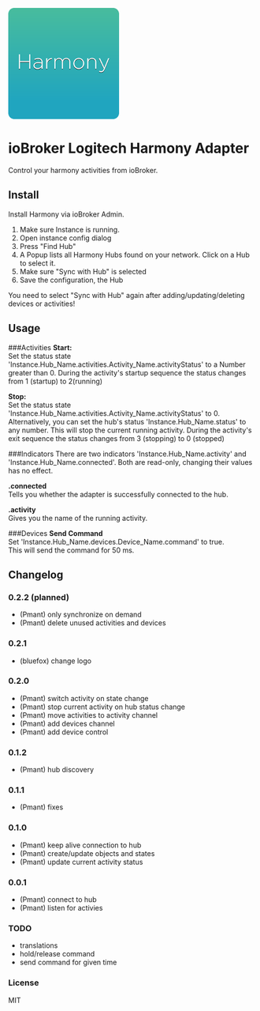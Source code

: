 ![Logo](admin/harmony.png)
# ioBroker Logitech Harmony Adapter

Control your harmony activities from ioBroker.

## Install
Install Harmony via ioBroker Admin.

1. Make sure Instance is running.
2. Open instance config dialog
3. Press "Find Hub"
4. A Popup lists all Harmony Hubs found on your network. Click on a Hub to select it.
5. Make sure "Sync with Hub" is selected 
5. Save the configuration, the Hub

You need to select "Sync with Hub" again after adding/updating/deleting devices or activities!

## Usage
###Activities
**Start:**  
Set the status state 'Instance.Hub_Name.activities.Activity_Name.activityStatus' to a Number greater than 0.
During the activity's startup sequence the status changes from 1 (startup) to 2(running)

**Stop:**  
Set the status state 'Instance.Hub_Name.activities.Activity_Name.activityStatus' to 0.
Alternatively, you can set the hub's status 'Instance.Hub_Name.status' to any number. This will stop the current running activity.
During the activity's exit sequence the status changes from 3 (stopping) to 0 (stopped)

###Indicators
There are two indicators 'Instance.Hub_Name.activity' and 'Instance.Hub_Name.connected'. Both are read-only, changing their values has no effect.

**.connected**  
Tells you whether the adapter is successfully connected to the hub.
 
**.activity**  
Gives you the name of the running activity.

###Devices
**Send Command**  
Set 'Instance.Hub_Name.devices.Device_Name.command' to true.  
This will send the command for 50 ms.

## Changelog

### 0.2.2 (planned)
* (Pmant) only synchronize on demand
* (Pmant) delete unused activities and devices

### 0.2.1
* (bluefox) change logo

### 0.2.0
* (Pmant) switch activity on state change
* (Pmant) stop current activity on hub status change
* (Pmant) move activities to activity channel
* (Pmant) add devices channel
* (Pmant) add device control

### 0.1.2
* (Pmant) hub discovery

### 0.1.1
* (Pmant) fixes

### 0.1.0
* (Pmant) keep alive connection to hub
* (Pmant) create/update objects and states
* (Pmant) update current activity status

### 0.0.1
* (Pmant) connect to hub
* (Pmant) listen for activies


### TODO
* translations
* hold/release command
* send command for given time

### License
MIT



